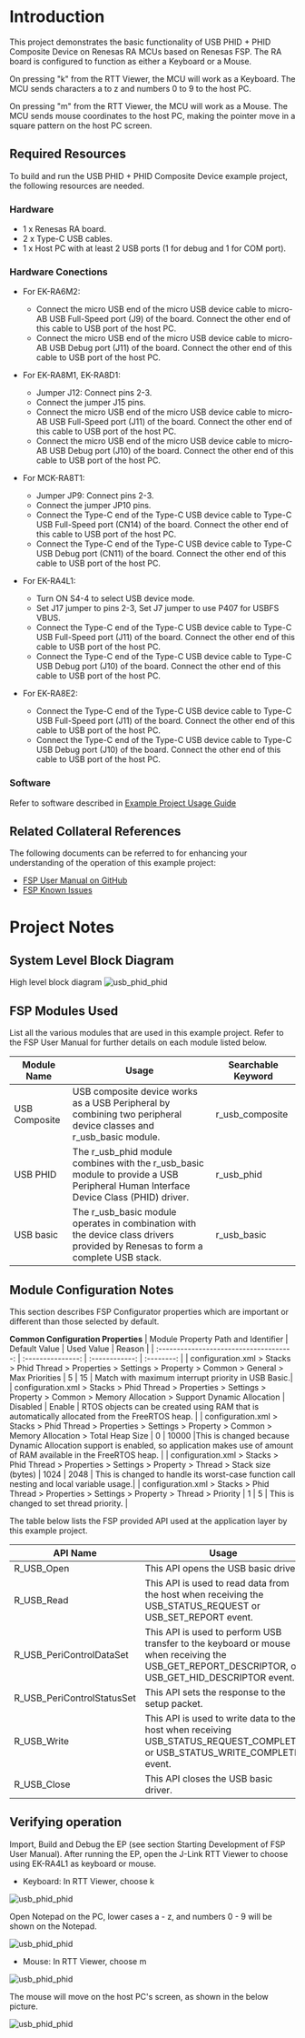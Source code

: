 # Introduction #
This project demonstrates the basic functionality of USB PHID + PHID Composite Device on Renesas RA MCUs based on Renesas FSP. The RA board is configured to function as either a Keyboard or a Mouse.

On pressing "k" from  the RTT Viewer, the MCU will work as a Keyboard. The MCU sends characters a to z and numbers 0 to 9 to the host PC.

On pressing "m" from the RTT Viewer, the MCU will work as a Mouse. The MCU sends mouse coordinates to the host PC, making the pointer move in a square pattern on the host PC screen.

## Required Resources ##
To build and run the USB PHID + PHID Composite Device example project, the following resources are needed.

### Hardware ###
*	1 x Renesas RA board.
*	2 x Type-C USB cables.
*   1 x Host PC with at least 2 USB ports (1 for debug and 1 for COM port).

### Hardware Conections ###
* For EK-RA6M2: 
    * Connect the micro USB end of the micro USB device cable to micro-AB USB Full-Speed port (J9) of the board. Connect the other end of this cable to USB port of the host PC.
    * Connect the micro USB end of the micro USB device cable to micro-AB USB Debug port (J11) of the board. Connect the other end of this cable to USB port of the host PC.

* For EK-RA8M1, EK-RA8D1:
    * Jumper J12: Connect pins 2-3.
    * Connect the jumper J15 pins. 
    * Connect the micro USB end of the micro USB device cable to micro-AB USB Full-Speed port (J11) of the board. Connect the other end of this cable to USB port of the host PC.
    * Connect the micro USB end of the micro USB device cable to micro-AB USB Debug port (J10) of the board. Connect the other end of this cable to USB port of the host PC.

* For MCK-RA8T1:
    * Jumper JP9: Connect pins 2-3.
    * Connect the jumper JP10 pins.
    * Connect the Type-C end of the Type-C USB device cable to Type-C USB Full-Speed port (CN14) of the board. Connect the other end of this cable to USB port of the host PC.
    * Connect the Type-C end of the Type-C USB device cable to Type-C USB Debug port (CN11) of the board. Connect the other end of this cable to USB port of the host PC.

* For EK-RA4L1:
    * Turn ON S4-4 to select USB device mode.
    * Set J17 jumper to pins 2-3, Set J7 jumper to use P407 for USBFS VBUS.
    * Connect the Type-C end of the Type-C USB device cable to Type-C USB Full-Speed port (J11) of the board. Connect the other end of this cable to USB port of the host PC.
    * Connect the Type-C end of the Type-C USB device cable to Type-C USB Debug port (J10) of the board. Connect the other end of this cable to USB port of the host PC.

* For EK-RA8E2:
	* Connect the Type-C end of the Type-C USB device cable to Type-C USB Full-Speed port (J11) of the board. Connect the other end of this cable to USB port of the host PC.
	* Connect the Type-C end of the Type-C USB device cable to Type-C USB Debug port (J10) of the board. Connect the other end of this cable to USB port of the host PC.

### Software ###
Refer to software described in [Example Project Usage Guide](https://github.com/renesas/ra-fsp-examples/blob/master/example_projects/Example%20Project%20Usage%20Guide.pdf)

## Related Collateral References
The following documents can be referred to for enhancing your understanding of the operation of this example project:
* [FSP User Manual on GitHub](https://renesas.github.io/fsp/)
* [FSP Known Issues](https://github.com/renesas/fsp/issues)

# Project Notes #
## System Level Block Diagram ##
 High level block diagram
![usb_phid_phid](images/USB_PHID_PHID.png "High Level Block Diagram")

## FSP Modules Used ##
List all the various modules that are used in this example project. Refer to the FSP User Manual for further details on each module listed below.

| Module Name | Usage | Searchable Keyword  |
|-------------|-----------------------------------------------|-----------------------------------------------|
|USB Composite |USB composite device works as a USB Peripheral by combining two peripheral device classes and r_usb_basic module. | r_usb_composite|
|USB PHID|The r_usb_phid module combines with the r_usb_basic module to provide a USB Peripheral Human Interface Device Class (PHID) driver. |r_usb_phid|
|USB basic |The r_usb_basic module operates in combination with the device class drivers provided by Renesas to form a complete USB stack. |r_usb_basic|

## Module Configuration Notes ##
This section describes FSP Configurator properties which are important or different than those selected by default.

**Common Configuration Properties**
|   Module Property Path and Identifier   |   Default Value   |   Used Value   |   Reason   |
| :-------------------------------------: | :---------------: | :------------: | :--------: |
| configuration.xml > Stacks > Phid Thread > Properties > Settings > Property > Common > General > Max Priorities | 5 | 15 | Match with maximum interrupt priority in USB Basic.|
| configuration.xml > Stacks > Phid Thread > Properties > Settings > Property > Common > Memory Allocation > Support Dynamic Allocation | Disabled | Enable | RTOS objects can be created using RAM that is automatically allocated from the FreeRTOS heap. |
| configuration.xml > Stacks > Phid Thread > Properties > Settings > Property > Common > Memory Allocation > Total Heap Size | 0 | 10000 |This is changed because Dynamic Allocation support is enabled, so application makes use of amount of RAM available in the FreeRTOS heap. |
| configuration.xml > Stacks > Phid Thread > Properties > Settings > Property > Thread > Stack size (bytes) | 1024 | 2048 | This is changed to handle its worst-case function call nesting and local variable usage.|
| configuration.xml > Stacks > Phid Thread > Properties > Settings > Property > Thread > Priority | 1 | 5 | This is changed to set thread priority. |

The table below lists the FSP provided API used at the application layer by this example project.

| API Name    | Usage                                                                          |
|-------------|--------------------------------------------------------------------------------|
|R_USB_Open|This API opens the USB basic driver. |
|R_USB_Read|This API is used to read data from the host when receiving the USB_STATUS_REQUEST or USB_SET_REPORT event. |
|R_USB_PeriControlDataSet|This API is used to perform USB transfer to the keyboard or mouse when receiving the USB_GET_REPORT_DESCRIPTOR, or USB_GET_HID_DESCRIPTOR event. |
|R_USB_PeriControlStatusSet|This API sets the response to the setup packet.|
|R_USB_Write|This API is used to write data to the host when receiving USB_STATUS_REQUEST_COMPLETE or USB_STATUS_WRITE_COMPLETE event. |
|R_USB_Close |This API closes the USB basic driver.|

## Verifying operation ##
Import, Build and Debug the EP (see section Starting Development of FSP User Manual). After running the EP, open the J-Link RTT Viewer to choose using EK-RA4L1 as keyboard or mouse.

* Keyboard:
In RTT Viewer, choose k

![usb_phid_phid](images/RTT_Viever_Keyboard.PNG "Choose K Keyboard")

Open Notepad on the PC, lower cases a - z, and numbers 0 - 9 will be shown on the Notepad.

![usb_phid_phid](images/Keyboard_result.PNG "Keyboard's result")

* Mouse:
In RTT Viewer, choose m

![usb_phid_phid](images/RTT_Viewer_Mouse.PNG "Choose M Mouse")  

The mouse will move on the host PC's screen, as shown in the below picture.

![usb_phid_phid](images/Mouse_result.png "Mouse's result")